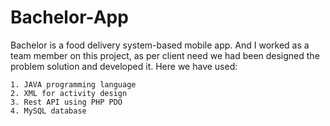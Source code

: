 # Bachelor-App
Bachelor is a food delivery system-based mobile app. And I worked as a  team member on this project, as per client need we had been designed the problem solution and developed it.
Here we have used:
```
1. JAVA programming language
2. XML for activity design
3. Rest API using PHP PDO
4. MySQL database
```
